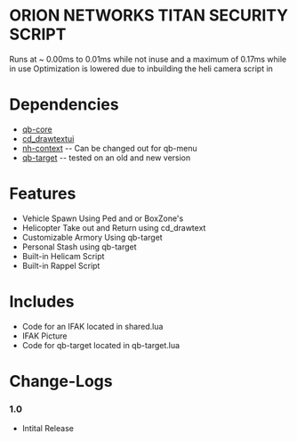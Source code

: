 # ORION NETWORKS TITAN SECURITY SCRIPT

Runs at ~ 0.00ms to 0.01ms while not inuse and a maximum of 0.17ms while in use
Optimization is lowered due to inbuilding the heli camera script in

# Dependencies
* [qb-core](https://github.com/qbcore-framework/qb-core)
* [cd_drawtextui](https://github.com/dsheedes/cd_drawtextui)
* [nh-context](https://github.com/nerohiro/nh-context) -- Can be changed out for qb-menu
* [qb-target](https://github.com/BerkieBb/qb-target)    -- tested on an old and new version

# Features
* Vehicle Spawn Using Ped and or BoxZone's
* Helicopter Take out and Return using cd_drawtext
* Customizable Armory Using qb-target
* Personal Stash using qb-target
* Built-in Helicam Script
* Built-in Rappel Script

# Includes 
* Code for an IFAK located in shared.lua
* IFAK Picture
* Code for qb-target located in qb-target.lua

# Change-Logs

### 1.0
* Intital Release
